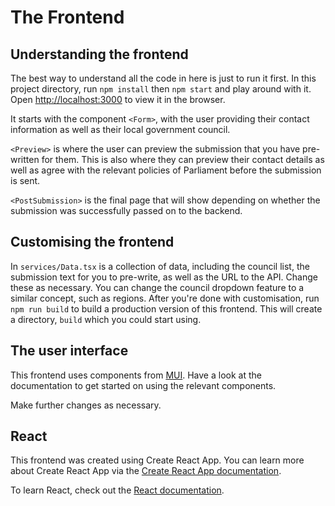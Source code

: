 # The Frontend

## Understanding the frontend
The best way to understand all the code in here is just to run it first. In this project directory, run `npm install` then `npm start` and play around with it. Open [http://localhost:3000](http://localhost:3000) to view it in the browser.

It starts with the component `<Form>`, with the user providing their contact information as well as their local government council.

`<Preview>` is where the user can preview the submission that you have pre-written for them. This is also where they can preview their contact details as well as agree with the relevant policies of Parliament before the submission is sent.

`<PostSubmission>` is the final page that will show depending on whether the submission was successfully passed on to the backend.


## Customising the frontend
In `services/Data.tsx` is a collection of data, including the council list, the submission text for you to pre-write, as well as the URL to the API. Change these as necessary. You can change the council dropdown feature to a similar concept, such as regions.
After you're done with customisation, run `npm run build` to build a production version of this frontend. This will create a directory, `build` which you could start using.

## The user interface
This frontend uses components from [MUI](https://mui.com/material-ui/getting-started/overview/). Have a look at the documentation to get started on using the relevant components.

Make further changes as necessary.

## React
This frontend was created using Create React App. You can learn more about Create React App via the [Create React App documentation](https://facebook.github.io/create-react-app/docs/getting-started).

To learn React, check out the [React documentation](https://reactjs.org/).
